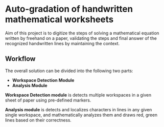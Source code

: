 # Auto-gradation of handwritten mathematical worksheets

Aim of this project is to digitize the steps of solving a mathematical equation written by freehand on a paper, validating the steps and final answer of the recognized handwritten lines by maintaining the context.

## Workflow

The overall solution can be divided into the following two parts:
  + **Workspace Detection Module**
  + **Analysis Module**
  
  **Workspace Detection module** is detects multiple workspaces in a given sheet of paper using pre-defined markers.
  
  **Analysis module** is detects and localizes characters in lines in any given single workspace, and mathematically analyzes them and draws red, green lines based on their correctness. 




